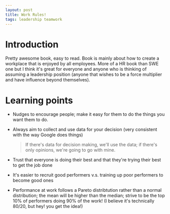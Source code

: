 ```yaml
---
layout: post
title: Work Rules!
tags: leadership teamwork
---
```


# Introduction

Pretty awesome book, easy to read. Book is mainly about how to create a workplace that is enjoyed by all employees. More of a HR book than SWE one but I think it's great for everyone and anyone who is thinking of assuming a leadership position (anyone that wishes to be a force multiplier and have influence beyond themselves).

# Learning points

- Nudges to encourage people; make it easy for them to do the things you want them to do.
- Always aim to collect and use data for your decision (very consistent with the way Google does things)

  > If there's data for decision making, we'll use the data; if there's only opinions, we're going to go with mine.

- Trust that everyone is doing their best and that they're trying their best to get the job done
- It's easier to recruit good performers v.s. training up poor performers to become good ones
- Performance at work follows a Pareto distribtution rather than a normal distribution; the mean will be higher than the median; strive to be the top 10% of performers doing 90% of the work! (I believe it's technically 80/20, but hey! you get the idea!)
